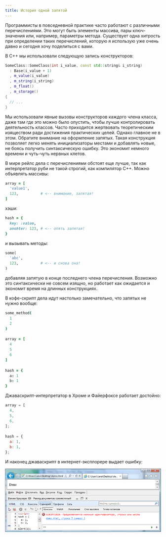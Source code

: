 ```yaml
---
title: История одной запятой
---
```


Программисты в повседневной практике часто работают с различными перечислениями. Это могут быть элементы массива,
пары ключ-значения или, например, параметры метода. Существует одна хитрость при определении таких перечислений, которую я
использую уже очень давно и сегодня хочу поделиться с вами.

В C++ мы использовали следующую запись конструкторов:

``` cpp
SomeClass::SomeClass(int i_value, const std::string& i_string)
  : Base(i_value + 1)
  , m_value(i_value)
  , m_string(i_string)
  , m_float()
  , m_storage()
{
  // ...
}
```

Мы использовали явные вызовы конструкторов каждого члена класса, даже там где это можно было опустить, чтобы лучше контролировать
деятельность классов. Часто приходится жертвовать теоретическим изяществом ради достижения практических целей. Однако главное
не в этом. Обратите внимание на оформление запятых. Такая конструкция позволяет легко менять инициализаторы
местами и добавлять новые, не боясь получить синтаксическую ошибку. Это экономит немного времени и чуть-чуть нервных клетов.

В мире рейлс дела с перечислениями обстоят еще лучше, так как интерпретатор руби не такой строгий, как компилятор C++.
Можно объявлять массивы:

``` ruby
array = [
  'value1',
  123,          # <-- внимание, запятая!
]
```

хэши:

``` ruby
hash = {
  key: :value,
  anohter: 123, # <-- опять запятая!  
}
```

и вызывать методы:

``` ruby
some(
  'abc',
  123,          # <-- и снова она!
)
```

добавляя запятую в конце последнего члена перечисления. Возможно это синтаксически не совсем изящно, но работает
как ожидается и экономит время на длинных конструкциях.

В кофе-скрипт дела идут настолько замечательно, что запятых не нужно вообще:

``` coffeescript
some_method(
  1
  2
)

array = [
  4
  5
  6
]

hash = {
  a: 1
  b: 1
}
```

Джаваскрипт-интерпретатор в Хроме и Файерфоксе работает достойно:

``` javascript
array = [
  4,
  5,
  6,
];

hash = {
  a: 1,
  b: 1,
};
```

И наконец джаваскрипт в интернет-эксплорере выдает ошибку:

![](/assets/old/13-comma/ie.png)
